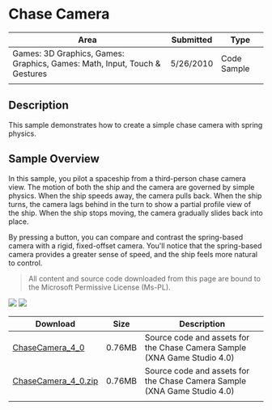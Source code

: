 # Chase Camera

|Area|Submitted|Type|
|-|-|-|
Games: 3D Graphics, Games: Graphics, Games: Math, Input, Touch & Gestures|5/26/2010|Code Sample
||||

## Description

This sample demonstrates how to create a simple chase camera with spring physics.

## Sample Overview

In this sample, you pilot a spaceship from a third-person chase camera view. The motion of both the ship and the camera are governed by simple physics. When the ship speeds away, the camera pulls back. When the ship turns, the camera lags behind in the turn to show a partial profile view of the ship. When the ship stops moving, the camera gradually slides back into place.

By pressing a button, you can compare and contrast the spring-based camera with a rigid, fixed-offset camera. You'll notice that the spring-based camera provides a greater sense of speed, and the ship feels more natural to control.

> All content and source code downloaded from this page are bound to the Microsoft Permissive License (Ms-PL).

![](https://github.com/simondarksidej/XNAGameStudio/blob/master/Images/ChaseCamera_01_small.jpg?raw=true)
![](https://github.com/simondarksidej/XNAGameStudio/blob/master/Images/ChaseCamera_02_small.jpg?raw=true)

Download | Size | Description
---|---|---|
[ChaseCamera_4_0](https://github.com/simondarksidej/XNAGameStudio/tree/master/Samples/ChaseCamera_4_0) | 0.76MB | Source code and assets for the Chase Camera Sample (XNA Game Studio 4.0)
[ChaseCamera_4_0.zip](https://github.com/simondarksidej/XNAGameStudioZips/tree/master/Samples/ChaseCamera_4_0.zip) | 0.76MB | Source code and assets for the Chase Camera Sample (XNA Game Studio 4.0)
||||
